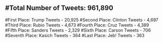 #Total Number of Tweets: 961,890 
---
#First Place: Trump Tweets - 20,925
#Second Place: Clinton Tweets - 4,697
#Third Place: Rubio Tweets - 4,673
#Fourth Place: Cruz Tweets - 4,389
#Fifth Place: Sanders Tweets - 2,329
#Sixth Place: Carson Tweets - 706
#Seventh Place: Kasich Tweets - 364
#Last Place: Jeb! Tweets - 363
